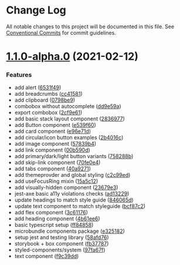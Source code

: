 # Change Log

All notable changes to this project will be documented in this file.
See [Conventional Commits](https://conventionalcommits.org) for commit guidelines.

# [1.1.0-alpha.0](https://github.com/richiemccoll/project-zero/compare/@project-zero/components@1.2.2...@project-zero/components@1.1.0-alpha.0) (2021-02-12)


### Features

* add alert ([6531f49](https://github.com/richiemccoll/project-zero/commit/6531f49edb6083c981c38694c8687b2ef8416476))
* add breadcrumbs ([cc41581](https://github.com/richiemccoll/project-zero/commit/cc41581ba519283c8b77cbb729cda270e853fbe3))
* add clipboard ([0798be9](https://github.com/richiemccoll/project-zero/commit/0798be90fa4167e2406364460fbc6449e5a7b1b8))
* combobox without autocomplete ([dd9e59a](https://github.com/richiemccoll/project-zero/commit/dd9e59aaddffda6ef6b5eea4761f77c6e2b7fa84))
* export combobox ([2cf9e61](https://github.com/richiemccoll/project-zero/commit/2cf9e61bb9d1673c37bb2844e6819be8c848aef8))
* add basic stack layout component ([2836977](https://github.com/richiemccoll/project-zero/commit/28369773369141f3447cc3e810917b43a3db3391))
* add Button component ([e539f60](https://github.com/richiemccoll/project-zero/commit/e539f60faefe92471a2c3e0884733d40d320134a))
* add card component ([e96e71d](https://github.com/richiemccoll/project-zero/commit/e96e71d26b0300167d2b8eb09ed092f2b8e6a2e8))
* add circular/icon button examples ([2b4016c](https://github.com/richiemccoll/project-zero/commit/2b4016cfc8bfd4e6751c722d5df95c12de7f2e3e))
* add image component ([57839b4](https://github.com/richiemccoll/project-zero/commit/57839b433e038de3a7a8b01dea6091e11133a4c1))
* add link component ([00b590d](https://github.com/richiemccoll/project-zero/commit/00b590d354fa0f0666e43ac1b5bbb72f10865d46))
* add primary/dark/light button variants ([758288b](https://github.com/richiemccoll/project-zero/commit/758288bd5e86d48d9473bbe28bb3509ab2d0e6e6))
* add skip-link component ([70fe0e4](https://github.com/richiemccoll/project-zero/commit/70fe0e49e3e6e95b91f02d76919d99ca5e0404ba))
* add tabs component ([40a9271](https://github.com/richiemccoll/project-zero/commit/40a9271df93c9229fb630ed1b9793bf5add7d3a7))
* add themeprovder and global styling ([c2c99ed](https://github.com/richiemccoll/project-zero/commit/c2c99ed756fde0f1df7735d5918ef77b56041bc9))
* add useFocusRing mixin ([15a5c12](https://github.com/richiemccoll/project-zero/commit/15a5c1216092a437e2cbecfc3eab2fd7315c5f6a))
* add visually-hidden component ([23679e3](https://github.com/richiemccoll/project-zero/commit/23679e35868c1deca866b4b31df989ad377c0917))
* jest-axe basic a11y violations checks ([ad13229](https://github.com/richiemccoll/project-zero/commit/ad132297b8e64499a92d8d4ff4b06c8305c012af))
* update headings to match style guide ([846065d](https://github.com/richiemccoll/project-zero/commit/846065d51c0b10096e2cc35a37066f2a3c740bf1))
* update text component to match styleguide ([bcf87c2](https://github.com/richiemccoll/project-zero/commit/bcf87c21892f187a5f9ccc7cbc470b6187af585e))
* add flex component ([3c61176](https://github.com/richiemccoll/project-zero/commit/3c61176c18b61aaefaaf50fe5212757c59682706))
* add heading component ([4b61ee6](https://github.com/richiemccoll/project-zero/commit/4b61ee6aa131cdd53c6681a901199518a2436658))
* basic typescript setup ([ff84858](https://github.com/richiemccoll/project-zero/commit/ff848587f2a510d72d8f883e33df42a5153e4389))
* microbundle components package ([e325182](https://github.com/richiemccoll/project-zero/commit/e3251823cf4b7191366e83c0408f213cc0fbe707))
* setup jest and testing library ([58afd76](https://github.com/richiemccoll/project-zero/commit/58afd760eabf5a4d86e40de6cf18d67107755005))
* storybook + box component ([fb37787](https://github.com/richiemccoll/project-zero/commit/fb37787b0070a1c11a165218a4dda5999993fd26))
* styled-components/system ([97fa67f](https://github.com/richiemccoll/project-zero/commit/97fa67f3e6b82fa5b2600cee41ddf12121f0f6f2))
* text component ([f9c39dd](https://github.com/richiemccoll/project-zero/commit/f9c39dd1ec657b969668ec467f39747192195440))
